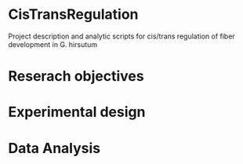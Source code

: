 CisTransRegulation
==================

Project description and analytic scripts for cis/trans regulation of fiber development in G. hirsutum


Reserach objectives
========

Experimental design
========

Data Analysis
======== 

